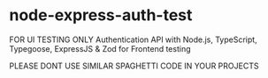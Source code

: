 # node-express-auth-test
FOR UI TESTING ONLY
Authentication API with Node.js, TypeScript, Typegoose, ExpressJS &amp; Zod for Frontend testing

PLEASE DONT USE SIMILAR SPAGHETTI CODE IN YOUR PROJECTS
